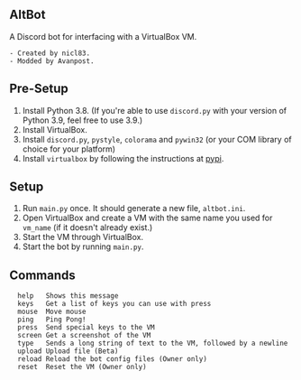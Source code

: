 ## AltBot
A Discord bot for interfacing with a VirtualBox VM.
```
- Created by nicl83.
- Modded by Avanpost.
```

## Pre-Setup
1. Install Python 3.8. (If you're able to use `discord.py` with your version of Python 3.9, feel free to use 3.9.)
2. Install VirtualBox.
3. Install `discord.py`, `pystyle`, `colorama` and `pywin32` (or your COM library of choice for your platform)
4. Install `virtualbox` by following the instructions at [pypi](https://pypi.org/project/virtualbox/).

## Setup
1. Run `main.py` once. It should generate a new file, `altbot.ini`.
2. Open VirtualBox and create a VM with the same name you used for `vm_name` (if it doesn't already exist.)
3. Start the VM through VirtualBox.
4. Start the bot by running `main.py`.

## Commands
```
  help   Shows this message
  keys   Get a list of keys you can use with press
  mouse  Move mouse
  ping   Ping Pong!
  press  Send special keys to the VM
  screen Get a screenshot of the VM
  type   Sends a long string of text to the VM, followed by a newline
  upload Upload file (Beta)
  reload Reload the bot config files (Owner only)
  reset  Reset the VM (Owner only)
```
